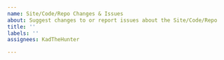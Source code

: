 ```yaml
---
name: Site/Code/Repo Changes & Issues
about: Suggest changes to or report issues about the Site/Code/Repo
title: ''
labels: ''
assignees: KadTheHunter

---
```



